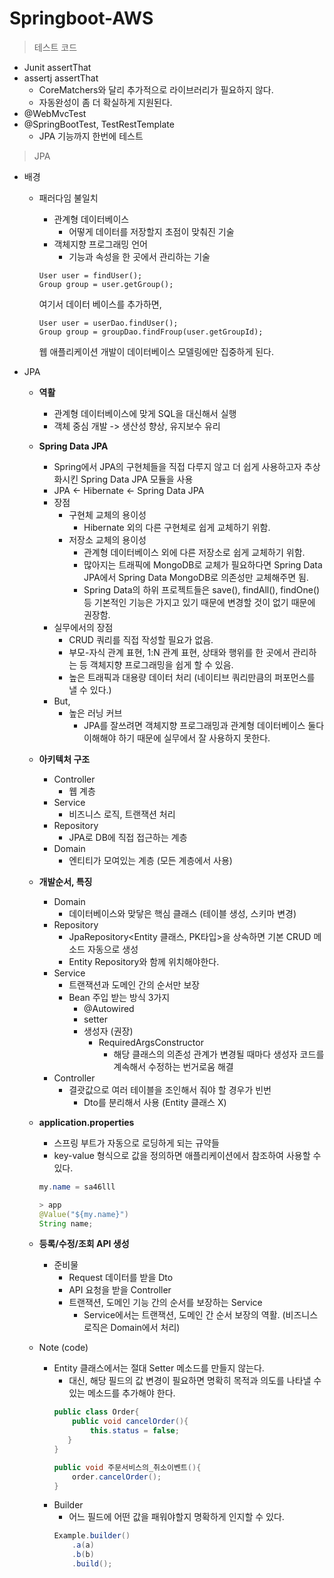 # Springboot-AWS


> 테스트 코드
- Junit assertThat
- assertj assertThat
  - CoreMatchers와 달리 추가적으로 라이브러리가 필요하지 않다.
  - 자동완성이 좀 더 확실하게 지원된다.
- @WebMvcTest
- @SpringBootTest, TestRestTemplate
  - JPA 기능까지 한번에 테스트
  

> JPA
- 배경
  - 패러다임 불일치
    - 관계형 데이터베이스
      - 어떻게 데이터를 저장할지 초점이 맞춰진 기술
    - 객체지향 프로그래밍 언어
      - 기능과 속성을 한 곳에서 관리하는 기술
    
    ```
    User user = findUser();
    Group group = user.getGroup();
    ```
    여기서 데이터 베이스를 추가하면,
    ```
    User user = userDao.findUser();
    Group group = groupDao.findFroup(user.getGroupId);
    ```
    웹 애플리케이션 개발이 데이터베이스 모델링에만 집중하게 된다.
  

- JPA
  - **역활**
    - 관계형 데이터베이스에 맞게 SQL을 대신해서 실행
    - 객체 중심 개발 -> 생산성 향상, 유지보수 유리
  - **Spring Data JPA**
    - Spring에서 JPA의 구현체들을 직접 다루지 않고 더 쉽게 사용하고자 추상화시킨 Spring Data JPA 모듈을 사용
    - JPA <- Hibernate <- Spring Data JPA
    - 장점
      - 구현체 교체의 용이성
        - Hibernate 외의 다른 구현체로 쉽게 교체하기 위함.
      - 저장소 교체의 용이성
        - 관계형 데이터베이스 외에 다른 저장소로 쉽게 교체하기 위함.
        - 많아지는 트래픽에 MongoDB로 교체가 필요하다면 Spring Data JPA에서 Spring Data MongoDB로 의존성만 교체해주면 됨.
        - Spring Data의 하위 프로젝트들은 save(), findAll(), findOne() 등 기본적인 기능은 가지고 있기 때문에 변경할 것이 없기 때문에 권장함.
    - 실무에서의 장점
      - CRUD 쿼리를 직접 작성할 필요가 없음.
      - 부모-자식 관계 표현, 1:N 관계 표현, 상태와 행위를 한 곳에서 관리하는 등 객체지향 프로그래밍을 쉽게 할 수 있음.
      - 높은 트래픽과 대용량 데이터 처리 (네이티브 쿼리만큼의 퍼포먼스를 낼 수 있다.)
    - But,
      - 높은 러닝 커브
        - JPA를 잘쓰려면 객체지향 프로그래밍과 관계형 데이터베이스 둘다 이해해야 하기 때문에 실무에서 잘 사용하지 못한다.
  - **아키텍처 구조**
    - Controller
      - 웹 계층
    - Service
      - 비즈니스 로직, 트랜잭션 처리
    - Repository
      - JPA로 DB에 직접 접근하는 계층
    - Domain
      - 엔티티가 모여있는 계층 (모든 계층에서 사용)
  - **개발순서, 특징**
    - Domain
      - 데이터베이스와 맞닿은 핵심 클래스 (테이블 생성, 스키마 변경)
    - Repository
      - JpaRepository<Entity 클래스, PK타입>을 상속하면 기본 CRUD 메소드 자동으로 생성
      - Entity Repository와 함께 위치해야한다.
    - Service
      - 트랜잭션과 도메인 간의 순서만 보장
      - Bean 주입 받는 방식 3가지
        - @Autowired
        - setter
        - 생성자 (권장)
          - RequiredArgsConstructor
            - 해당 클래스의 의존성 관계가 변경될 때마다 생성자 코드를 계속해서 수정하는 번거로움 해결
    - Controller
      - 결괏값으로 여러 테이블을 조인해서 줘야 할 경우가 빈번
        - Dto를 분리해서 사용 (Entity 클래스 X)
  - **application.properties**
    - 스프링 부트가 자동으로 로딩하게 되는 규약들
    - key-value 형식으로 값을 정의하면 애플리케이션에서 참조하여 사용할 수 있다.
    ```java
    my.name = sa46lll
    
    > app 
    @Value("${my.name}")
    String name;
    ```
  - **등록/수정/조회 API 생성**
    - 준비물
      - Request 데이터를 받을 Dto
      - API 요청을 받을 Controller
      - 트랜잭션, 도메인 기능 간의 순서를 보장하는 Service
        - Service에서는 트랜잭션, 도메인 간 순서 보장의 역활. (비즈니스 로직은 Domain에서 처리)

    
  - Note (code)
    - Entity 클래스에서는 절대 Setter 메소드를 만들지 않는다.
      - 대신, 해당 필드의 값 변경이 필요하면 명확히 목적과 의도를 나타낼 수 있는 메소드를 추가해야 한다.
      ```java
      public class Order{
          public void cancelOrder(){
              this.status = false;
         }
      }
      
      public void 주문서비스의_취소이벤트(){
          order.cancelOrder();
      }
      ```
    - Builder
      - 어느 필드에 어떤 값을 패워야할지 명확하게 인지할 수 있다.
      ```java
      Example.builder()
          .a(a)
          .b(b)
          .build();
      ```
    
      
    



  
  

    